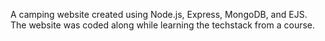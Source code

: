 A camping website created using Node.js, Express, MongoDB, and EJS. The website was coded along while learning the techstack from a course.
